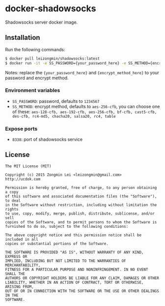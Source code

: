 # docker-shadowsocks

Shadowsocks server docker image.

## Installation

Run the following commands:

```bash
$ docker pull leizongmin/shadowsocks:latest
$ docker run -it -e SS_PASSWORD={your_password_here} -e SS_METHOD={encrypt_method_here} -p 8338:8338 leizongmin/shadowsocks:latest
```

Notes: replace the `{your_password_here}` and `{encrypt_method_here}` to your password and encrypt method.

### Environment variables

+ `SS_PASSWORD`: password, defaults to `1234567`
+ `SS_METHOD`: encrypt method, defaults to `aes-256-cfb`, you can choose one of these: `aes-128-cfb, aes-192-cfb, aes-256-cfb, bf-cfb, cast5-cfb, des-cfb, rc4-md5, chacha20, salsa20, rc4, table`

### Expose ports

+ `8338`: port of shadowsocks service

## License

```
The MIT License (MIT)

Copyright (c) 2015 Zongmin Lei <leizongmin@gmail.com>
http://ucdok.com

Permission is hereby granted, free of charge, to any person obtaining a copy
of this software and associated documentation files (the "Software"), to deal
in the Software without restriction, including without limitation the rights
to use, copy, modify, merge, publish, distribute, sublicense, and/or sell
copies of the Software, and to permit persons to whom the Software is
furnished to do so, subject to the following conditions:

The above copyright notice and this permission notice shall be included in all
copies or substantial portions of the Software.

THE SOFTWARE IS PROVIDED "AS IS", WITHOUT WARRANTY OF ANY KIND, EXPRESS OR
IMPLIED, INCLUDING BUT NOT LIMITED TO THE WARRANTIES OF MERCHANTABILITY,
FITNESS FOR A PARTICULAR PURPOSE AND NONINFRINGEMENT. IN NO EVENT SHALL THE
AUTHORS OR COPYRIGHT HOLDERS BE LIABLE FOR ANY CLAIM, DAMAGES OR OTHER
LIABILITY, WHETHER IN AN ACTION OF CONTRACT, TORT OR OTHERWISE, ARISING FROM,
OUT OF OR IN CONNECTION WITH THE SOFTWARE OR THE USE OR OTHER DEALINGS IN THE
SOFTWARE.
```
